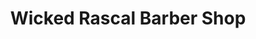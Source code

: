 ---
title: "Wicked Rascal Barber Shop"
url: /mahomet/wicked-rascal-barber-shop/
shop: hairdresser
---
